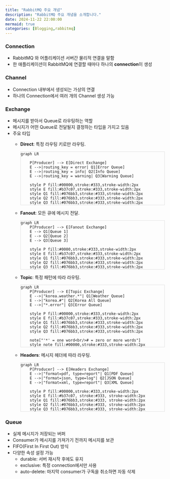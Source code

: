 ```yaml
---
title: "RabbitMQ 주요 개념"
description: "RabbitMQ 주요 개념을 소개합니다."
date: 2024-11-22 22:00:00
mermaid: true
categories: [Blogging,rabbitmq]
---
```



### Connection

- RabbitMQ 와 어플리케이션 서버간 물리적 연결을 말함
- 한 애플리케이션이 RabbitMQ에 연결할 때마다 하나의 **connection**이 생성

### Channel

- Connection 내부에서 생성되는 가상의 연결
- 하나의 Connection에서 여러 개의 Channel 생성 가능

### Exchange

- 메시지를 받아서 Queue로 라우팅하는 역할
- 메시지가 어떤 Queue로 전달될지 결정하는 타입을 가지고 있음
- 주요 타입
    - **Direct**: 특정 라우팅 키로만 라우팅.
        <style>
        .mermaid {
          max-width: 600px;  /* 다이어그램 최대 너비 */
          max-height: 300px; /* 다이어그램 최대 높이 */
          margin: 10px auto; /* 다이어그램 중앙 정렬 */
          border: 1px solid #ddd;
          overflow: hidden;  /* 내용 잘림 방지 */
   
        }
        </style>
        
        ```mermaid
        graph LR
            
            P[Producer] --> E[Direct Exchange]
            E -->|routing_key = error| Q1[Error Queue]
            E -->|routing_key = info| Q2[Info Queue]
            E -->|routing_key = warning| Q3[Warning Queue]
            
            style P fill:#00000,stroke:#333,stroke-width:2px
            style E fill:#b37c07,stroke:#333,stroke-width:2px
            style Q1 fill:#076bb3,stroke:#333,stroke-width:2px
            style Q2 fill:#076bb3,stroke:#333,stroke-width:2px
            style Q3 fill:#076bb3,stroke:#333,stroke-width:2px

         ```
        
    - **Fanout**: 모든 큐에 메시지 전달.
        
        ```mermaid
        graph LR
            P[Producer] --> E[Fanout Exchange]
            E --> Q1[Queue 1]
            E --> Q2[Queue 2]
            E --> Q3[Queue 3]
            
            style P fill:#0000,stroke:#333,stroke-width:2px
            style E fill:#b37c07,stroke:#333,stroke-width:2px
            style Q1 fill:#076bb3,stroke:#333,stroke-width:2px
            style Q2 fill:#076bb3,stroke:#333,stroke-width:2px
            style Q3 fill:#076bb3,stroke:#333,stroke-width:2px
        ```
        
    - **Topic**: 특정 패턴에 따라 라우팅.
        
        ```mermaid
        graph LR
            P[Producer] --> E[Topic Exchange]
            E -->|"korea.weather.*"| Q1[Weather Queue]
            E -->|"korea.#"| Q2[Korea All Queue]
            E -->|"*.error"| Q3[Error Queue]
            
            style P fill:#00000,stroke:#333,stroke-width:2px
            style E fill:#b37c07,stroke:#333,stroke-width:2px
            style Q1 fill:#076bb3,stroke:#333,stroke-width:2px
            style Q2 fill:#076bb3,stroke:#333,stroke-width:2px
            style Q3 fill:#076bb3,stroke:#333,stroke-width:2px
            
            note["'*' = one word<br/># = zero or more words"]
            style note fill:#00000,stroke:#333,stroke-width:2px
        ```
        
    - **Headers**: 메시지 헤더에 따라 라우팅.
        
        ```mermaid
        graph LR
            P[Producer] --> E[Headers Exchange]
            E -->|"format=pdf, type=report"| Q1[PDF Queue]
            E -->|"format=json, type=log"| Q2[JSON Queue]
            E -->|"format=xml, type=report"| Q3[XML Queue]
            
            style P fill:#00000,stroke:#333,stroke-width:2px
            style E fill:#b37c07, stroke:#333, stroke-width:2px
            style Q1 fill:#076bb3,stroke:#333, stroke-width:2px
            style Q2 fill:#076bb3,stroke:#333, stroke-width:2px
            style Q3 fill:#076bb3,stroke:#333, stroke-width:2px
        ```
      
### Queue

- 실제 메시지가 저장되는 버퍼
- Consumer가 메시지를 가져가기 전까지 메시지를 보관
- FIFO(First In First Out) 방식
- 다양한 속성 설정 가능
    - durable: 서버 재시작 후에도 유지
    - exclusive: 특정 connection에서만 사용
    - auto-delete: 마지막 consumer가 구독을 취소하면 자동 삭제
